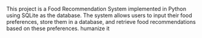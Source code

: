 This project is a Food Recommendation System implemented in Python using SQLite as the database. The system allows users to input their food preferences, store them in a database, and retrieve food recommendations based on these preferences.
humanize it

